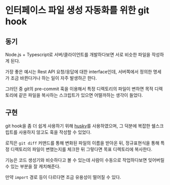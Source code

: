 # 인터페이스 파일 생성 자동화를 위한 git hook

## 동기

Node.js + Typescript로 서버/클라이언트를 개발하다보면 서로 비슷한 파일을 작성하게 된다.

가장 좋은 예시는 Rest API 요청/응답에 대한 interface인데, 서버쪽에서 정의한 명세가 조금 바뀐다거나 하는 일이 자주 발생하곤 한다.

그러던 중 git의 pre-commit 훅을 이용해서 특정 디렉토리의 파일이 변하면 목적 디렉토리에 같은 파일을 복사하는 스크립트가 있으면 어떨까하는 생각이 들었다.

## 구현

git hook을 좀 더 쉽게 사용하기 위해 [husky](https://github.com/typicode/husky)를 사용하였으며, 그 덕분에 복잡한 쉘스크립트를 사용하지 않고도 훅을 작성할 수 있었다.

로직은 `git diff` 커맨드를 통해 변화된 파일의 이름을 받아온 뒤, 정규표현식을 통해 특정 디렉토리의 파일이 변했는지를 체크한 뒤 그렇다면 목표 디렉토리에 복사한다.

기능은 코드 생성기와 비슷하다고 볼 수 있는데 사람이 수동으로 작업하다보면 잊어버릴 수 있는 부분을 잘 캐치해준다.

만약 `import` 경로 등이 다르다면 조금 유용성이 떨어질 수 있다.
